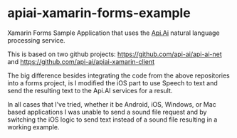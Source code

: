 # apiai-xamarin-forms-example

Xamarin Forms Sample Application that uses the [Api.Ai](https://github.com/api-ai) natural language processing service.  

This is based on two github projects: 
https://github.com/api-ai/api-ai-net and 
https://github.com/api-ai/apiai-xamarin-client

The big difference besides integrating the code from the above repositories into a forms project, is I modified the iOS part to use Speech to text and send the resulting text to the Api.AI services for a result.  

In all cases that I've tried, whether it be Android, iOS, Windows, or Mac based applications I was unable to send a sound file request and by switching the iOS logic to send text instead of a sound file resulting in a working example. 


